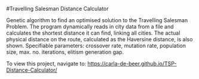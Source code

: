 #Travelling Salesman Distance Calculator

Genetic algorithm to find an optimised solution to the Travelling Salesman Problem. The program dynamically reads in city data from a file and calculates the shortest distance it can find, linking all cities. The actual physical distance on the route, calculated as the Haversine distance, is also shown. Specifiable parameters: crossover rate, mutation rate, population size, max. no. iterations, elitism generation gap.

To view this project, navigate to: https://carla-de-beer.github.io/TSP-Distance-Calculator/
